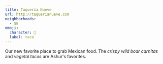 ```yaml
---
title: Taquería Nueve
url: http://taquerianueve.com
neighborhoods:
  - SE
emoji:
  character: 🌮
  label: taco
---
```


Our new favorite place to grab Mexican food. The _crispy wild boar carnitas_ and _vegetal tacos_ are Ashur's favorites.
